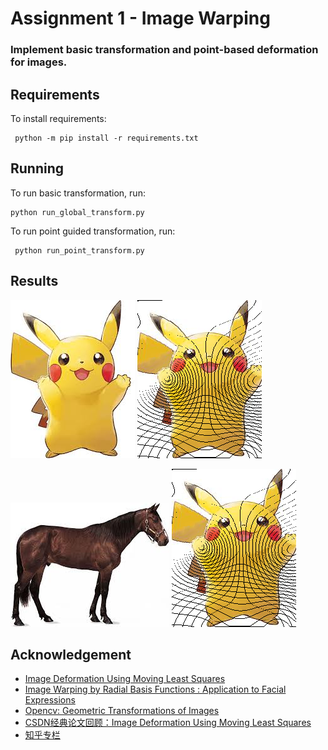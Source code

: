 # Assignment 1 - Image Warping

### Implement basic transformation and point-based deformation for images.

## Requirements
To install requirements:
```
 python -m pip install -r requirements.txt
```

## Running
To run basic transformation, run:
```
python run_global_transform.py
```

To run point guided transformation, run:
```
 python run_point_transform.py
```
## Results

![素材图像](docs/image/pikaqiu.jpg "original image")
![结果图像](docs/image/result1.png "result image")

![素材图像](docs/image/horse.jpg "original image")
![结果图像](docs/image/result1.png "result image")

## Acknowledgement
- [Image Deformation Using Moving Least Squares](https://people.engr.tamu.edu/schaefer/research/mls.pdf)
- [Image Warping by Radial Basis Functions : Application to Facial Expressions](https://www.sci.utah.edu/~gerig/CS6640-F2010/Project3/Arad-1995.pdf)
- [Opencv: Geometric Transformations of Images](https://docs.opencv.org/4.x/da/d6e/tutorial_py_geometric_transformations.html)
- [CSDN经典论文回顾：Image Deformation Using Moving Least Squares](https://blog.csdn.net/u011426016/article/details/125243631)
- [知乎专栏](https://zhuanlan.zhihu.com/p/103212151)
